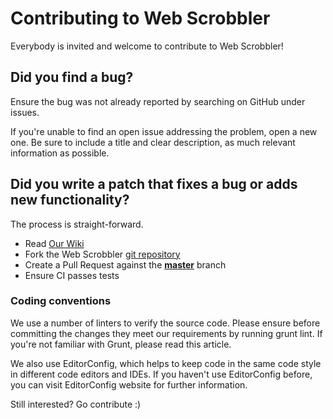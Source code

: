 # Contributing to Web Scrobbler

Everybody is invited and welcome to contribute to Web Scrobbler!

## Did you find a bug?

Ensure the bug was not already reported by searching on GitHub under issues.

If you're unable to find an open issue addressing the problem, open a new one. Be sure to include a title and clear description, as much relevant information as possible.

## Did you write a patch that fixes a bug or adds new functionality?

The process is straight-forward.

 - Read [Our Wiki](https://github.com/web-scrobbler/web-scrobbler/wiki)
 - Fork the Web Scrobbler [git repository](https://github.com/web-scrobbler/web-scrobbler)
 - Create a Pull Request against the [**master**](https://github.com/web-scrobblert/web-scrobbler/tree/master) branch
 - Ensure CI passes tests

### Coding conventions
We use a number of linters to verify the source code. Please ensure before committing the changes they meet our requirements by running grunt lint. If you're not familiar with Grunt, please read this article.

We also use EditorConfig, which helps to keep code in the same code style in different code editors and IDEs. If you haven't use EditorConfig before, you can visit EditorConfig website for further information.
 
Still interested? Go contribute :)

